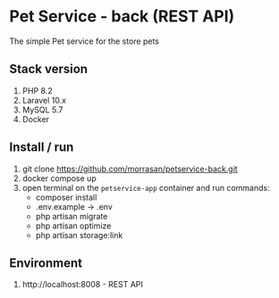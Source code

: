 # Pet Service - back (REST API)
The simple Pet service for the store pets

## Stack version
1. PHP 8.2
2. Laravel 10.x
3. MySQL 5.7
4. Docker

## Install / run
1. git clone https://github.com/morrasan/petservice-back.git
2. docker compose up
3. open terminal on the `petservice-app` container and run commands:
    - composer install
    - .env.example -> .env
    - php artisan migrate
    - php artisan optimize
    - php artisan storage:link

## Environment
1. http://localhost:8008 - REST API 
